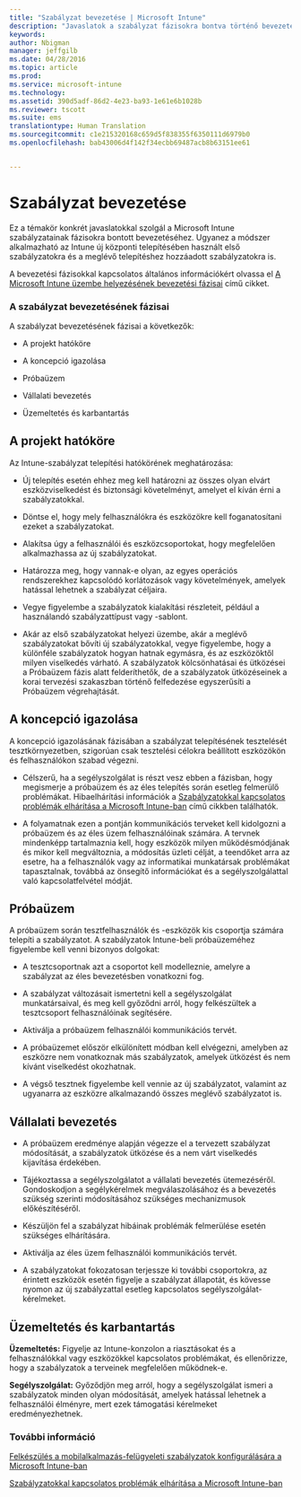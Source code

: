 ```yaml
---
title: "Szabályzat bevezetése | Microsoft Intune"
description: "Javaslatok a szabályzat fázisokra bontva történő bevezetéséhez a Microsoft Intune-ban."
keywords: 
author: Nbigman
manager: jeffgilb
ms.date: 04/28/2016
ms.topic: article
ms.prod: 
ms.service: microsoft-intune
ms.technology: 
ms.assetid: 390d5adf-86d2-4e23-ba93-1e61e6b1028b
ms.reviewer: tscott
ms.suite: ems
translationtype: Human Translation
ms.sourcegitcommit: c1e215320168c659d5f838355f6350111d6979b0
ms.openlocfilehash: bab43006d4f142f34ecbb69487acb8b63151ee61


---
```


# Szabályzat bevezetése
Ez a témakör konkrét javaslatokkal szolgál a Microsoft Intune szabályzatainak fázisokra bontott bevezetéséhez. Ugyanez a módszer alkalmazható az Intune új központi telepítésében használt első szabályzatokra és a meglévő telepítéshez hozzáadott szabályzatokra is.

A bevezetési fázisokkal kapcsolatos általános információkért olvassa el [A Microsoft Intune üzembe helyezésének bevezetési fázisai](rollout-phases-for-microsoft-intune-deployment.md) című cikket.

### A szabályzat bevezetésének fázisai
A szabályzat bevezetésének fázisai a következők:

-   A projekt hatóköre

-   A koncepció igazolása

-   Próbaüzem

-   Vállalati bevezetés

-   Üzemeltetés és karbantartás

## A projekt hatóköre
Az Intune-szabályzat telepítési hatókörének meghatározása:

-   Új telepítés esetén ehhez meg kell határozni az összes olyan elvárt eszközviselkedést és biztonsági követelményt, amelyet el kíván érni a szabályzatokkal.

-   Döntse el, hogy mely felhasználókra és eszközökre kell foganatosítani ezeket a szabályzatokat.

-   Alakítsa úgy a felhasználói és eszközcsoportokat, hogy megfelelően alkalmazhassa az új szabályzatokat.

-   Határozza meg, hogy vannak-e olyan, az egyes operációs rendszerekhez kapcsolódó korlátozások vagy követelmények, amelyek hatással lehetnek a szabályzat céljaira.

-   Vegye figyelembe a szabályzatok kialakítási részleteit, például a használandó szabályzattípust vagy -sablont.

-   Akár az első szabályzatokat helyezi üzembe, akár a meglévő szabályzatokat bővíti új szabályzatokkal, vegye figyelembe, hogy a különféle szabályzatok hogyan hatnak egymásra, és az eszközöktől milyen viselkedés várható. A szabályzatok kölcsönhatásai és ütközései a Próbaüzem fázis alatt felderíthetők, de a szabályzatok ütközéseinek a korai tervezési szakaszban történő felfedezése egyszerűsíti a Próbaüzem végrehajtását.

## A koncepció igazolása
A koncepció igazolásának fázisában a szabályzat telepítésének tesztelését tesztkörnyezetben, szigorúan csak tesztelési célokra beállított eszközökön és felhasználókon szabad végezni.

-   Célszerű, ha a segélyszolgálat is részt vesz ebben a fázisban, hogy megismerje a próbaüzem és az éles telepítés során esetleg felmerülő problémákat. Hibaelhárítási információk a [Szabályzatokkal kapcsolatos problémák elhárítása a Microsoft Intune-ban](/intune/troubleshoot/troubleshoot-policies-in-microsoft-intune) című cikkben találhatók.

-   A folyamatnak ezen a pontján kommunikációs terveket kell kidolgozni a próbaüzem és az éles üzem felhasználóinak számára. A tervnek mindenképp tartalmaznia kell, hogy eszközök milyen működésmódjának és mikor kell megváltoznia, a módosítás üzleti célját, a teendőket arra az esetre, ha a felhasználók vagy az informatikai munkatársak problémákat tapasztalnak, továbbá az önsegítő információkat és a segélyszolgálattal való kapcsolatfelvétel módját.

## Próbaüzem
A próbaüzem során tesztfelhasználók és -eszközök kis csoportja számára telepíti a szabályzatot. A szabályzatok Intune-beli próbaüzeméhez figyelembe kell venni bizonyos dolgokat:

-   A tesztcsoportnak azt a csoportot kell modelleznie, amelyre a szabályzat az éles bevezetésben vonatkozni fog.

-   A szabályzat változásait ismertetni kell a segélyszolgálat munkatársaival, és meg kell győződni arról, hogy felkészültek a tesztcsoport felhasználóinak segítésére.

-   Aktiválja a próbaüzem felhasználói kommunikációs tervét.

-   A próbaüzemet először elkülönített módban kell elvégezni, amelyben az eszközre nem vonatkoznak más szabályzatok, amelyek ütközést és nem kívánt viselkedést okozhatnak.

-   A végső tesztnek figyelembe kell vennie az új szabályzatot, valamint az ugyanarra az eszközre alkalmazandó összes meglévő szabályzatot is.

## Vállalati bevezetés

-   A próbaüzem eredménye alapján végezze el a tervezett szabályzat módosítását, a szabályzatok ütközése és a nem várt viselkedés kijavítása érdekében.

-   Tájékoztassa a segélyszolgálatot a vállalati bevezetés ütemezéséről. Gondoskodjon a segélykérelmek megválaszolásához és a bevezetés szükség szerinti módosításához szükséges mechanizmusok előkészítéséről.

-   Készüljön fel a szabályzat hibáinak problémák felmerülése esetén szükséges elhárítására.

-   Aktiválja az éles üzem felhasználói kommunikációs tervét.

-   A szabályzatokat fokozatosan terjessze ki további csoportokra, az érintett eszközök esetén figyelje a szabályzat állapotát, és kövesse nyomon az új szabályzattal esetleg kapcsolatos segélyszolgálat-kérelmeket.

## Üzemeltetés és karbantartás
**Üzemeltetés:** Figyelje az Intune-konzolon a riasztásokat és a felhasználókkal vagy eszközökkel kapcsolatos problémákat, és ellenőrizze, hogy a szabályzatok a terveinek megfelelően működnek-e.

**Segélyszolgálat:** Győződjön meg arról, hogy a segélyszolgálat ismeri a szabályzatok minden olyan módosítását, amelyek hatással lehetnek a felhasználói élményre, mert ezek támogatási kérelmeket eredményezhetnek.


### További információ
[Felkészülés a mobilalkalmazás-felügyeleti szabályzatok konfigurálására a Microsoft Intune-ban](/intune/deploy-use/get-ready-to-configure-mobile-app-management-policies-with-microsoft-intune)

[Szabályzatokkal kapcsolatos problémák elhárítása a Microsoft Intune-ban](/intune/troubleshoot/troubleshoot-policies-in-microsoft-intune)



<!--HONumber=Jul16_HO3-->


